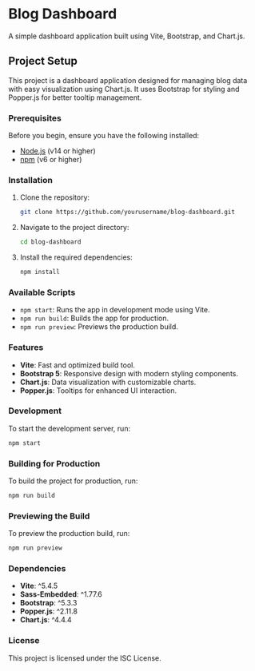 # Blog Dashboard

A simple dashboard application built using Vite, Bootstrap, and Chart.js.

## Project Setup

This project is a dashboard application designed for managing blog data with easy visualization using Chart.js. It uses Bootstrap for styling and Popper.js for better tooltip management.

### Prerequisites

Before you begin, ensure you have the following installed:

- [Node.js](https://nodejs.org/) (v14 or higher)
- [npm](https://www.npmjs.com/) (v6 or higher)

### Installation

1. Clone the repository:

   ```bash
   git clone https://github.com/yourusername/blog-dashboard.git
   ```

2. Navigate to the project directory:

   ```bash
   cd blog-dashboard
   ```

3. Install the required dependencies:

   ```bash
   npm install
   ```

### Available Scripts

- `npm start`: Runs the app in development mode using Vite.
- `npm run build`: Builds the app for production.
- `npm run preview`: Previews the production build.

### Features

- **Vite**: Fast and optimized build tool.
- **Bootstrap 5**: Responsive design with modern styling components.
- **Chart.js**: Data visualization with customizable charts.
- **Popper.js**: Tooltips for enhanced UI interaction.

### Development

To start the development server, run:

```bash
npm start
```

### Building for Production

To build the project for production, run:

```bash
npm run build
```

### Previewing the Build

To preview the production build, run:

```bash
npm run preview
```

### Dependencies

- **Vite**: ^5.4.5
- **Sass-Embedded**: ^1.77.6
- **Bootstrap**: ^5.3.3
- **Popper.js**: ^2.11.8
- **Chart.js**: ^4.4.4

### License

This project is licensed under the ISC License.
